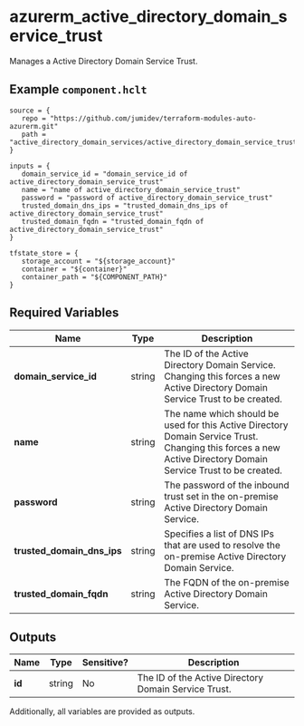 # azurerm_active_directory_domain_service_trust

Manages a Active Directory Domain Service Trust.

## Example `component.hclt`

```hcl
source = {
   repo = "https://github.com/jumidev/terraform-modules-auto-azurerm.git" 
   path = "active_directory_domain_services/active_directory_domain_service_trust" 
}

inputs = {
   domain_service_id = "domain_service_id of active_directory_domain_service_trust" 
   name = "name of active_directory_domain_service_trust" 
   password = "password of active_directory_domain_service_trust" 
   trusted_domain_dns_ips = "trusted_domain_dns_ips of active_directory_domain_service_trust" 
   trusted_domain_fqdn = "trusted_domain_fqdn of active_directory_domain_service_trust" 
}

tfstate_store = {
   storage_account = "${storage_account}" 
   container = "${container}" 
   container_path = "${COMPONENT_PATH}" 
}

```

## Required Variables

| Name | Type |  Description |
| ---- | --------- |  ----------- |
| **domain_service_id** | string |  The ID of the Active Directory Domain Service. Changing this forces a new Active Directory Domain Service Trust to be created. | 
| **name** | string |  The name which should be used for this Active Directory Domain Service Trust. Changing this forces a new Active Directory Domain Service Trust to be created. | 
| **password** | string |  The password of the inbound trust set in the on-premise Active Directory Domain Service. | 
| **trusted_domain_dns_ips** | string |  Specifies a list of DNS IPs that are used to resolve the on-premise Active Directory Domain Service. | 
| **trusted_domain_fqdn** | string |  The FQDN of the on-premise Active Directory Domain Service. | 



## Outputs

| Name | Type | Sensitive? | Description |
| ---- | ---- | --------- | --------- |
| **id** | string | No  | The ID of the Active Directory Domain Service Trust. | 

Additionally, all variables are provided as outputs.
